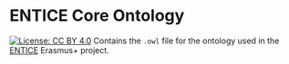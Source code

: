 # ENTICE Core Ontology
[![License: CC BY 4.0](https://img.shields.io/badge/License-CC%20BY%204.0-blue.svg)](https://creativecommons.org/licenses/by/4.0/)
Contains the `.owl` file for the ontology used in the [ENTICE](https://entice.eu) Erasmus+ project.
